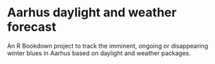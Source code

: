 # Aarhus daylight and weather forecast

An R Bookdown project to track the imminent, ongoing or disappearing winter blues in Aarhus based on daylight and weather packages.
